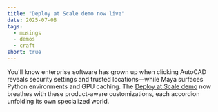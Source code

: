 ```yaml
---
title: "Deploy at Scale demo now live"
date: 2025-07-08
tags:
  - musings
  - demos
  - craft
short: true
---
```


You'll know enterprise software has grown up when clicking AutoCAD reveals security settings and trusted locations—while Maya surfaces Python environments and GPU caching. The [Deploy at Scale demo](/Deploy-at-Scale/) now breathes with these product-aware customizations, each accordion unfolding its own specialized world.